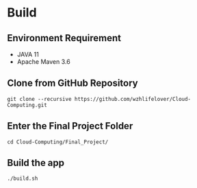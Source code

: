 # Build

## Environment Requirement
- JAVA 11
- Apache Maven 3.6

## Clone from GitHub Repository
```
git clone --recursive https://github.com/wzhlifelover/Cloud-Computing.git
```

## Enter the Final Project Folder
```
cd Cloud-Computing/Final_Project/
```

## Build the app
```
./build.sh
```

